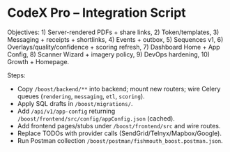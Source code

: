 # CodeX Pro – Integration Script

Objectives: 1) Server-rendered PDFs + share links, 2) Token/templates, 3) Messaging + receipts + shortlinks,
4) Events + outbox, 5) Sequences v1, 6) Overlays/quality/confidence + scoring refresh, 7) Dashboard Home + App Config,
8) Scanner Wizard + imagery policy, 9) DevOps hardening, 10) Growth + Homepage.

Steps:
- Copy `/boost/backend/**` into backend; mount new routers; wire Celery queues (`rendering`, `messaging`, `etl`, `scoring`).
- Apply SQL drafts in `/boost/migrations/`.
- Add `/api/v1/app-config` returning `/boost/frontend/src/config/appConfig.json` (cached).
- Add frontend pages/stubs under `/boost/frontend/src` and wire routes.
- Replace TODOs with provider calls (SendGrid/Telnyx/Mapbox/Google).
- Run Postman collection `/boost/postman/fishmouth_boost.postman.json`.
